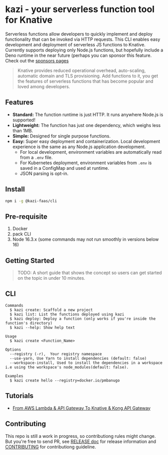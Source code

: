 # kazi - your serverless function tool for Knative

Serverless functions allow developers to quickly implement and deploy functionality that can be invoked via HTTP requests. This CLI enables easy development and deployment of serverless JS functions to Knative. Currently supports deploying only Node.js functions, but hopefully include a Deno runtime in the near future (perhaps you can sponsor this feature. Check out the [sponsors pages](#)

> Knative provides reduced operational overhead, auto-scaling, automatic domain and TLS provisioning. Add functions to it, you get the features of serverless functions that has become popular and loved among developers.

## Features

- **Standard:** The function runtime is just HTTP. It runs anywhere Node.js is supported!
- **Lightweight:** The function has just one dependency, which weighs less than 1MB.
- **Simple:** Designed for single purpose functions.
- **Easy:** Super easy deployment and containerization. Local development experience is the same as any Node.js application development.
  - For local development, environment variables are automatically read from a `.env` file.
  - For Kubernetes deployment, environment variables from `.env` is saved in a ConfigMap and used at runtime.
  - JSON parsing is opt-in.

## Install

```bash
npm i -g @kazi-faas/cli
```

## Pre-requisite

1. Docker
2. pack CLI
3. Node 16.3.x (some commands may not run smoothly in versions below 16)

## Getting Started

> TODO: A short guide that shows the concept so users can get started on the topic in under 10 minutes.

## CLI

```
Commands
  $ kazi create: Scaffold a new project
  $ kazi list: List the functions deployed using kazi
  $ kazi deploy: Deploy a function (only works if you're inside the function's directory)
  $ kazi --help: Show help text

Usage
  $ kazi create <Function_Name>

Options
  --registry (-r),  Your registry namespace
  --use-yarn, Use Yarn to install dependencies (default: false)
  --workspace-install, Used to install the dependencies in a workspace i.e using the workspace's node_modules(default: false).

Examples
  $ kazi create hello --registry=docker.io/pmbanugo
```

## Tutorials

- [From AWS Lambda & API Gateway To Knative & Kong API Gateway](https://www.pmbanugo.me/blog/2022-02-13-from-aws-lambda-api-gateway-to-knative-kong-api-gateway/)

## Contributing

This repo is still a work in progress, so contributiong rules might change. But you're free to send PR, see [RELEASE doc](/RELEASE.md) for release information and [CONTRIBUTING](#) for contributiong guideline.
